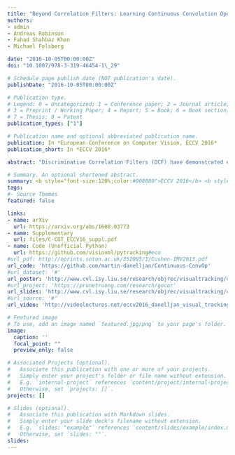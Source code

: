 ```yaml
---
title: "Beyond Correlation Filters: Learning Continuous Convolution Operators for Visual Tracking"
authors:
- admin
- Andreas Robinson
- Fahad Shahbaz Khan
- Michael Felsberg

date: "2016-10-05T00:00:00Z"
doi: "10.1007/978-3-319-46454-1\_29"

# Schedule page publish date (NOT publication's date).
publishDate: "2016-10-05T00:00:00Z"

# Publication type.
# Legend: 0 = Uncategorized; 1 = Conference paper; 2 = Journal article;
# 3 = Preprint / Working Paper; 4 = Report; 5 = Book; 6 = Book section;
# 7 = Thesis; 8 = Patent
publication_types: ["1"]

# Publication name and optional abbreviated publication name.
publication: In *European Conference on Computer Vision, ECCV 2016*
publication_short: In *ECCV 2016*

abstract: "Discriminative Correlation Filters (DCF) have demonstrated excellent performance for visual object tracking. The key to their success is the ability to efficiently exploit available negative data by including all shifted versions of a training sample. However, the underlying DCF formulation is restricted to single-resolution feature maps, significantly limiting its potential. In this paper, we go beyond the conventional DCF framework and introduce a novel formulation for training continuous convolution filters. We employ an implicit interpolation model to pose the learning problem in the continuous spatial domain. Our proposed formulation enables efficient integration of multi-resolution deep feature maps, leading to superior results on three object tracking benchmarks: OTB-2015 (+5.1% in mean OP), Temple-Color (+4.6% in mean OP), and VOT2015 (20% relative reduction in failure rate). Additionally, our approach is capable of sub-pixel localization, crucial for the task of accurate feature point tracking. We also demonstrate the effectiveness of our learning formulation in extensive feature point tracking experiments."

# Summary. An optional shortened abstract.
summary: <b style="font-size:120%;color:#008080">ECCV 2016</b> <b style="font-size:120%;color:#E08040">Oral</b><br> A theoretical framework for discriminatively learning a convolution operator in the continuous spatial domain.
tags:
#- Source Themes
featured: false

links:
- name: arXiv
  url: https://arxiv.org/abs/1608.03773
- name: Supplementary
  url: files/C-COT_ECCV16_suppl.pdf
- name: Code (Unofficial Python)
  url: https://github.com/visionml/pytracking#eco
#url_pdf: http://eprints.soton.ac.uk/352095/1/Cushen-IMV2013.pdf
url_code: 'https://github.com/martin-danelljan/Continuous-ConvOp'
#url_dataset: '#'
url_poster: 'http://www.cvl.isy.liu.se/research/objrec/visualtracking/conttrack/C-COT_ECCV16_poster.pdf'
#url_project: 'https://prunetruong.com/research/gocor'
url_slides: 'http://www.cvl.isy.liu.se/research/objrec/visualtracking/conttrack/C-COT_VOT16_slides.pdf'
#url_source: '#'
url_video: 'http://videolectures.net/eccv2016_danelljan_visual_tracking/'

# Featured image
# To use, add an image named `featured.jpg/png` to your page's folder. 
image:
  caption: ''
  focal_point: ""
  preview_only: false

# Associated Projects (optional).
#   Associate this publication with one or more of your projects.
#   Simply enter your project's folder or file name without extension.
#   E.g. `internal-project` references `content/project/internal-project/index.md`.
#   Otherwise, set `projects: []`.
projects: []

# Slides (optional).
#   Associate this publication with Markdown slides.
#   Simply enter your slide deck's filename without extension.
#   E.g. `slides: "example"` references `content/slides/example/index.md`.
#   Otherwise, set `slides: ""`.
slides:
---
```



